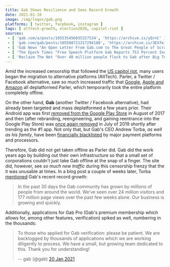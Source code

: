 ```yaml
---
title: Gab Shows Resilience and Sees Record Growth
date: 2021-01-10
image: /img/logos/gab.png
platforms: [ twitter, facebook, instagram ]
tags: [ alttech-growth, election2020, capitol-riot ]
sources:
 - [ 'gab.com/a/posts/105535456035327534', 'https://archive.is/yQrnC' ]
 - [ 'gab.com/gab/posts/105588721317294188', 'https://archive.is/3EXfe' ]
 - [ 'Gab News "An Open Letter From Gab.com to The Great People of Scranton, PA" by Andrew Torba (19 Jan 2021)', 'https://archive.is/f2pzV' ]
 - [ 'The Epoch Times "Free Speech Platform Gab Reports 753 Percent Increase in Traffic in 24 Hours" by Zachary Stieber (10 Jan 2021)', 'https://www.theepochtimes.com/free-speech-platform-gab-reports-753-percent-increase-in-traffic-in-24-hours_3650640.html' ]
 - [ 'Reclaim The Net "Over 40 million people flock to Gab after Big Tech censorship spree" by Rick Findlay (11 Jan 2021)', 'https://reclaimthenet.org/over-40-million-people-flock-to-gab/' ]
---
```


Amid the increased censorship that followed the [US capitol
riot](/t/us-capitol-riot/), many users began the migration to alternative
platforms (AltTech). Parler, a Twitter / Facebook alternative, saw so much
increased traffic that
[Google](/events/google-removes-parler-from-play-store/), [Apple and
Amazon](/events/apple-removes-parler-from-app-store/) all deplatformed Parler,
which temporarily took the entire platform completely offline.

On the other hand, **Gab** (another Twitter / Facebook alternative), had
already been targeted and mass deplatformed a few years prior. Their Android
app was first [removed from the Google Play
Store](/events/google-removes-gab-from-play-store/) in August of 2017 and then
(after rebranding, reengineering, and gaining reentrance into the Google Play
Store) was [once again removed](/events/google-bans-gab-from-play-store-again/)
in July of 2019 shortly after trending as the #1 app. Not only that, but Gab's
CEO Andrew Torba, _as well as his family_, have been [financially
blacklisted](https://archive.is/YTQNV) by major payment platforms and
processors.

Therefore, Gab did not get taken offline as Parler did. Gab did the work years
ago by building out their own infrastructure so that a small set of
corporations couldn't just take Gab offline at the snap of a finger. The site
did, however, see _so much new traffic_ during this censorship frenzy that the
it was unusable at times. In a blog post a couple of weeks later, Torba
[mentioned](https://archive.is/f2pzV#selection-567.0-567.224) Gab's recent
record growth:

> In the past 30 days the Gab community has grown by millions of people from
> around the world. We’ve seen over 24 million visitors and 177 million page
> views over the past few weeks alone. Our business is growing and quickly.

Additionally, applications for Gab Pro (Gab's premium membership which allows
for, among other features, verification) spiked as well, numbering in the
thousands:

> To those who applied for Gab verification: please be patient. We are
> backlogged by thousands of applications which we are working diligently to
> process. We have a small, but growing team dedicated to this. Thank you for
> understanding!
>
> -- gab (@gab) [20 Jan 2021](https://gab.com/gab/posts/105588721317294188)
